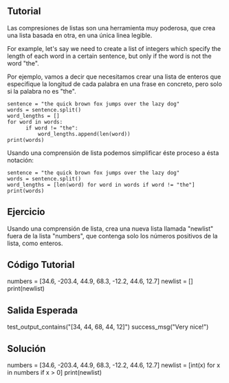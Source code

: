 Tutorial
--------

Las compresiones de listas son una herramienta muy poderosa, que crea una lista basada en otra, en una única linea legible.

For example, let's say we need to create a list of integers which specify the length of each word in a certain sentence, but only if the word is not the word "the".

Por ejemplo, vamos a decir que necesitamos crear una lista de enteros  que especifique la longitud de cada palabra en una frase en concreto, pero solo si la palabra no es "the".

    sentence = "the quick brown fox jumps over the lazy dog"
    words = sentence.split()
    word_lengths = []
    for word in words:
          if word != "the":
              word_lengths.append(len(word))
    print(words)

Usando una comprensión de lista podemos simplificar éste proceso a ésta notación:

    sentence = "the quick brown fox jumps over the lazy dog"
    words = sentence.split()
    word_lengths = [len(word) for word in words if word != "the"]
    print(words)

Ejercicio
--------

Usando una comprensión de lista, crea una nueva lista llamada "newlist" fuera de la lista "numbers", que contenga solo los números positivos de la lista, como enteros.

Código Tutorial
-------------
numbers = [34.6, -203.4, 44.9, 68.3, -12.2, 44.6, 12.7]
newlist = []
print(newlist)

Salida Esperada
---------------

test_output_contains("[34, 44, 68, 44, 12]")
success_msg("Very nice!")

Solución
--------
numbers = [34.6, -203.4, 44.9, 68.3, -12.2, 44.6, 12.7]
newlist = [int(x) for x in numbers if x > 0]
print(newlist)
